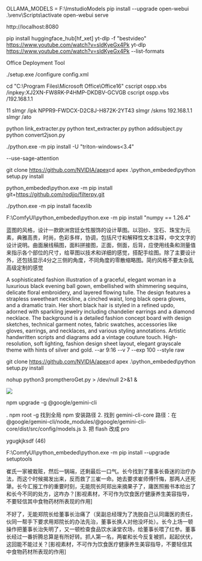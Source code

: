 OLLAMA_MODELS = F:\lmstudioModels 
pip install --upgrade open-webui 
.\venv\Scripts\activate
open-webui serve

http://localhost:8080

pip install huggingface_hub[hf_xet]
yt-dlp -f "bestvideo" https://www.youtube.com/watch?v=sldKyeGx4Pk
yt-dlp https://www.youtube.com/watch?v=sldKyeGx4Pk --list-formats


Office Deployment Tool

<Configuration>
  <Add OfficeClientEdition="64" Channel="PerpetualVL2024">
    <Product ID="ProPlus2024Volume">
      <Language ID="zh-cn" />
      <ExcludeApp ID="Access" />
      <ExcludeApp ID="Publisher" />
      <ExcludeApp ID="Outlook" />
      <ExcludeApp ID="OneNote" />
      <ExcludeApp ID="Groove" />
      <ExcludeApp ID="Lync" />
      <ExcludeApp ID="Teams" />
      <ExcludeApp ID="OneDrive" />
      <ExcludeApp ID="Project" />
      <ExcludeApp ID="Visio" />
    </Product>
  </Add>
  <RemoveMSI />
  <Display Level="None" AcceptEULA="TRUE" />
</Configuration>

./setup.exe /configure config.xml

cd "C:\Program Files\Microsoft Office\Office16"
cscript ospp.vbs /inpkey:XJ2XN-FW8RK-P4HMP-DKDBV-GCVGB
cscript ospp.vbs /192.168.1.1


11 
slmgr /ipk NPPR9-FWDCX-D2C8J-H872K-2YT43
slmgr /skms 192.168.1.1
slmgr /ato


 python link_extracter.py
python text_extracter.py
python addsubject.py
python convert2json.py

./python.exe -m pip install -U "triton-windows<3.4"

--use-sage-attention

git clone https://github.com/NVIDIA/apex​
cd apex
.\python_embeded\python setup.py install

python_embeded\python.exe -m pip install git+https://github.com/rodjjo/filterpy.git

./python.exe -m pip install facexlib

 F:\ComfyUI\python_embeded\python.exe -m pip install "numpy == 1.26.4"

 

蓝图的风格，设计一款欧洲宫廷女性服饰的设计草图。以羽纱、宝石、珠宝为元素，典雅高贵，时尚，色彩多样，协调，包括尺寸和解释性文本注释，中文文字的设计说明。曲面展线稿图，面料拼接图，正面，侧面，后背，应使用线条和测量值来指示各个部位的尺寸，给草图以技术和详细的感觉，搭配手绘图。除了主要设计外，还包括显示4分之三侧的角度，不同角度的零散缩略图。简约风格不要太杂乱 高级定制的感觉


A sophisticated fashion illustration of a graceful, elegant woman in a luxurious black evening ball gown, embellished with shimmering sequins, delicate floral embroidery, and layered flowing tulle. The design features a strapless sweetheart neckline, a cinched waist, long black opera gloves, and a dramatic train. Her short black hair is styled in a refined updo, adorned with sparkling jewelry including chandelier earrings and a diamond necklace. The background is a detailed fashion concept board with design sketches, technical garment notes, fabric swatches, accessories like gloves, earrings, and necklaces, and various styling annotations. Artistic handwritten scripts and diagrams add a vintage couture touch. High-resolution, soft lighting, fashion design sheet layout, elegant grayscale theme with hints of silver and gold. --ar 9:16 --v 7 --exp 100 --style raw


git clone https://github.com/NVIDIA/apex​
cd apex
.\python_embeded\python setup.py install


nohup python3 promptheroGet.py > /dev/null 2>&1 &



<div class="image-player-container-meK80w"><div class="container-VoiBCE image-player-image-w8bQp5"><img crossorigin="anonymous" data-apm-action="ai-generated-image-detail-card" draggable="false" fetchpriority="high" loading="eager" class="image-C3mkAg" src="https://p3-dreamina-sign.byteimg.com/tos-cn-i-tb4s082cfz/a77470d7bd584c509a062486f8bc66a2~tplv-tb4s082cfz-aigc_resize:2048:2048.webp?lk3s=43402efa&amp;x-expires=1752192000&amp;x-signature=AOTni5t1fkBU3OnbGeJXVLsZHos%3D"></div></div>


npm upgrade -g @google/gemini-cli

. npm root -g 找到全局 npm 安装路径
2. 找到 gemini-cli-core 路径：在 @google/gemini-cli/node_modules/@google/gemini-cli-core/dist/src/config/models.js
3. 把 flash 改成 pro




ygugkjksdf (46)

 F:\ComfyUI\python_embeded\python.exe -m pip install --upgrade setuptools



 崔氏一家被栽赃，然后一锅端，还剩最后一口气。长今找到了董事长昏迷的治疗办法，而这个时候揭发出来，反而救了三崔一命。她去要求崔师傅忏悔，那两人还死犟。长今汇报工作的重要时刻，无能院长阿郑出来摘果子了，庸医照搬书本给出了和长今不同的处方，这咋办？[影视素材，不可作为饮食医疗健康养生美容指导，不要轻信其中食物药材所表现的作用]

 不好了，无能郑院长给董事长治痛了（吴副总经理为了洗脱自己认同庸医的责任，伙同一帮手下要求用郑院长的办法先治，董事长换人对他没坏处）。长今上场一顿操作把董事长治失明了，又一顿检查食品饮水澡堂农场，给董事长喂了红参。董事长经过一番折腾总算是有所好转。抓人第一名，两崔和长今反复被抓，起起伏伏，这回能不能过关？[影视素材，不可作为饮食医疗健康养生美容指导，不要轻信其中食物药材所表现的作用]